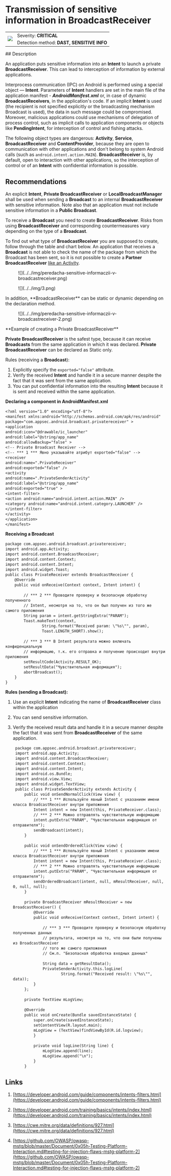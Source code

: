 # Transmission of sensitive information in BroadcastReceiver

<table class='noborder'>
    <colgroup>
      <col/>
      <col/>
    </colgroup>
    <tbody>
      <tr>
        <td rowspan="2"><img src="../../../img/defekt_kritichnyj.png"/></td>
        <td>Severity:<strong> CRITICAL</strong></td>
      </tr>
      <tr>
        <td>Detection method:<strong> DAST, SENSITIVE INFO</strong></td>
      </tr>
    </tbody>
</table>
## Description

An application puts sensitive information into an **Intent** to launch a private **BroadcastReceiver**. This can lead to interception of information by external applications.

Interprocess communication (IPC) on Android is performed using a special object — **Intent**. Parameters of **Intent** handlers are set in the main file of the application manifest - ***AndroidManifest.xml*** or, in case of dynamic **BroadcastReceivers**, in the application's code. If an implicit **Intent** is used (the recipient is not specified explicitly or the broadcasting mechanism Broadcast is used), the data in such message could be compromised. Moreover, malicious applications could use mechanisms of delegation of process control, such as implicit calls to application components or objects like **PendingIntent**, for interception of control and fishing attacks.

The following object types are dangerous: **Activity**, **Service**, **BroadcastReceiver** and **ContentProvider**, because they are open to communication with other applications and don't belong to system Android calls (such as `android.intent.action.MAIN`). **BroadcastReceiver** is, by default, open to interaction with other applications, so the interception of control or of an **Intent** with confidential information is possible.

## Recommendations

An explicit **Intent**, **Private BroadcastReceiver** or **LocalBroadcastManager** shall be used when sending a **Broadcast** to an internal **BroadcastReceiver** with sensitive information. Note also that an application must not include sensitive information in a **Public Broadcast**.

To receive a **Broadcast** you need to create **BroadcastReceiver**. Risks from using **BroadcastReceiver** and corresponding countermeasures vary depending on the type of a **Broadcast**.

To find out what type of **BroadcastReceiver** you are supposed to create, follow through the table and chart below. An application that receives a **Broadcast** is not able to check the name of the package from which the Broadcast has been sent, so it is not possible to create a **Partner BroadcastReceiver** [like an Activity](https://appsec.atlassian.net/wiki/spaces/MSR/pages/1586692303/sensitive-+Activity).

<figure markdown>
![](../../img/peredacha-sensitive-informaczii-v-broadcastreceiver.png)
</figure>
<figure markdown>
![](../../img/3.png)
</figure>
In addition, **BroadcastReceiver** can be static or dynamic depending on the declaration method.

<figure markdown>
![](../../img/peredacha-sensitive-informaczii-v-broadcastreceiver-2.png)
</figure>
**Example of creating a Private BroadcastReceiver**

**Private BroadcastReceiver** is the safest type, because it can receive **Broadcasts** from the same application in which it was declared. **Private BroadcastReceiver** can be declared as Static only.

Rules (receiving a **Broadcast**):

1. Explicitly specify the `exported="false"` attribute.
2. Verify the received **Intent** and handle it in a secure manner despite the fact that it was sent from the same application.
3. You can put confidential information into the resulting **Intent** because it is sent and received within the same application.

**Declaring a component in AndroidManifest.xml**

    <?xml version="1.0" encoding="utf-8"?>
    <manifest xmlns:android="http://schemas.android.com/apk/res/android"
    package="com.appsec.android.broadcast.privatereceiver" >
    <application
    android:icon="@drawable/ic_launcher"
    android:label="@string/app_name"
    android:allowBackup="false" >
    <!-- Private Broadcast Receiver -->
    <!-- *** 1 *** Явно указывайте атрибут exported="false" -->
    <receiver
    android:name=".PrivateReceiver"
    android:exported="false" />
    <activity
    android:name=".PrivateSenderActivity"
    android:label="@string/app_name"
    android:exported="true" >
    <intent-filter>
    <action android:name="android.intent.action.MAIN" />
    <category android:name="android.intent.category.LAUNCHER" />
    </intent-filter>
    </activity>
    </application>
    </manifest>

**Receiving a Broadcast**

    package com.appsec.android.broadcast.privatereceiver;
    import android.app.Activity;
    import android.content.BroadcastReceiver;
    import android.content.Context;
    import android.content.Intent;
    import android.widget.Toast;
    public class PrivateReceiver extends BroadcastReceiver {
        @Override
        public void onReceive(Context context, Intent intent) {
            
            // *** 2 *** Проводите проверку и безопасную обработку полученного
            // Intent, несмотря на то, что он был получен из того же самого приложения
            String param = intent.getStringExtra("PARAM");
            Toast.makeText(context,
                    String.format("Received param: \"%s\"", param),
                    Toast.LENGTH_SHORT).show();
            
            // *** 3 *** В Intent результата можно включать конфиденциальную
            // информацию, т.к. его отправка и получение происходит внутри приложения
            setResultCode(Activity.RESULT_OK);
            setResultData("Чувствительная информация");
            abortBroadcast();
        }
    }

**Rules (sending a Broadcast):**

1. Use an explicit **Intent** indicating the name of **BroadcastReceiver** class within the application

2. You can send sensitive information.

3. Verify the received result data and handle it in a secure manner despite the fact that it was sent from **BroadcastReceiver** of the same application.
   
        package com.appsec.android.broadcast.privatereceiver;
        import android.app.Activity;
        import android.content.BroadcastReceiver;
        import android.content.Context;
        import android.content.Intent;
        import android.os.Bundle;
        import android.view.View;
        import android.widget.TextView;
        public class PrivateSenderActivity extends Activity {
            public void onSendNormalClick(View view) {
                // *** 1 *** Используйте явный Intent с указанием имени класса BroadcastReceiver внутри приложения
                Intent intent = new Intent(this, PrivateReceiver.class);
                // *** 2 *** Можно отправлять чувствительную информацию
                intent.putExtra("PARAM", "Чувствительная информация от отправителя");
                sendBroadcast(intent);
            }
       
            public void onSendOrderedClick(View view) {
                // *** 1 *** Используйте явный Intent с указанием имени класса BroadcastReceiver внутри приложения
                Intent intent = new Intent(this, PrivateReceiver.class);
                // *** 2 *** Можно отправлять чувствительную информацию
                intent.putExtra("PARAM", "Чувствительная информация от отправителя");
                sendOrderedBroadcast(intent, null, mResultReceiver, null, 0, null, null);
            }
       
            private BroadcastReceiver mResultReceiver = new BroadcastReceiver() {
                @Override
                public void onReceive(Context context, Intent intent) {
       
                    // *** 3 *** Проводите проверку и безопасную обработку полученных данных
                    // результата, несмотря на то, что они были получены из BroadcastReceiver
                    // того же самого приложения
                    // См.п. "Безопасная обработка входных данных"
       
                    String data = getResultData();
                    PrivateSenderActivity.this.logLine(
                            String.format("Received result: \"%s\"", data));
                }
            };
       
            private TextView mLogView;
       
            @Override
            public void onCreate(Bundle savedInstanceState) {
                super.onCreate(savedInstanceState);
                setContentView(R.layout.main);
                mLogView = (TextView)findViewById(R.id.logview);
                }
       
                private void logLine(String line) {
                    mLogView.append(line);
                    mLogView.append("\n");
                }
            }

## Links

1. [https://developer.android.com/guide/components/intents-filters.html](https://developer.android.com/guide/components/intents-filters.html)

2. [https://developer.android.com/training/basics/intents/index.html](https://developer.android.com/training/basics/intents/index.html)

3. [https://cwe.mitre.org/data/definitions/927.html](https://cwe.mitre.org/data/definitions/927.html)

4. [https://github.com/OWASP/owasp-mstg/blob/master/Document/0x05h-Testing-Platform-Interaction.md#testing-for-injection-flaws-mstg-platform-2](https://github.com/OWASP/owasp-mstg/blob/master/Document/0x05h-Testing-Platform-Interaction.md#testing-for-injection-flaws-mstg-platform-2)